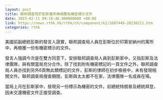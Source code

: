 ```yaml
---
layout: post
title: 聯邦調查局於彭斯寓所再檢獲有機密標示文件
date: 2023-02-11 09:10:46.000000000 +08:00
link: https://news.rthk.hk/rthk/ch/component/k2/1687449-20230211.htm
categories: rthk
---
```


美國前副總統彭斯的發言人證實，聯邦調查局人員在彭斯位於印第安納州的寓所中，再檢獲一份有機密標示的文件。

發言人強調今次是在雙方同意下，安排聯邦調查局人員到彭斯家中，又指彭斯及法律團隊，與有關當局充分合作。除了找到附有機密標記的一頁文件之外，聯邦調查局人員亦找到另外6頁無此類標記的文件，彭斯的律師在初步檢視中，未有發現相關文件。聯邦調查局搜查期間，彭斯與太太都不在家，法律團隊一名成員在場。

當局上月在彭斯家中，發現另一份標示為機密的文件。前總統特朗普及總統拜登，因未交還機密文件正接受調查。
